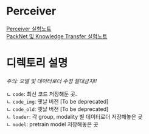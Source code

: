 # Perceiver

[Perceiver 실험노트](https://docs.google.com/spreadsheets/d/1hwASJFT2y77FsMX3iUwouZa0SRlzxiGadx-Exfb-Wow/edit?gid=0#gid=0)\
[PackNet 및 Knowledge Transfer 실험노트](https://docs.google.com/spreadsheets/d/1JhbMnJ2oDosBZOLd005cQkiwWdf2UC-eK0KcwecQVLM/edit?usp=sharing)

# 디렉토리 설명

*주의: 모델 및 데이터로더 수정 절대금지!!*

ㄴ `code`: 최신 코드 저장해둔 곳.\
ㄴ `code_img`: 옛날 버전 [To be deprecated]\
ㄴ `code_old`: 옛날 버전 [To be deprecated]\
ㄴ `loader`: 각 group, modality 별 데이터로더 저장해놓은 곳 \
ㄴ `model`: pretrain model 저장해놓은 곳
